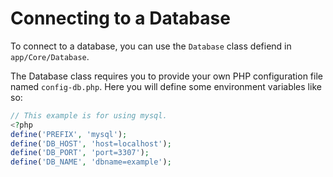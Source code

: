 # Connecting to a Database

To connect to a database, you can use the `Database` class defiend in `app/Core/Database`. 

The Database class requires you to provide your own PHP configuration file named `config-db.php`. Here you will define some environment variables like so:

```php
// This example is for using mysql.
<?php
define('PREFIX', 'mysql');
define('DB_HOST', 'host=localhost');
define('DB_PORT', 'port=3307');
define('DB_NAME', 'dbname=example');
```